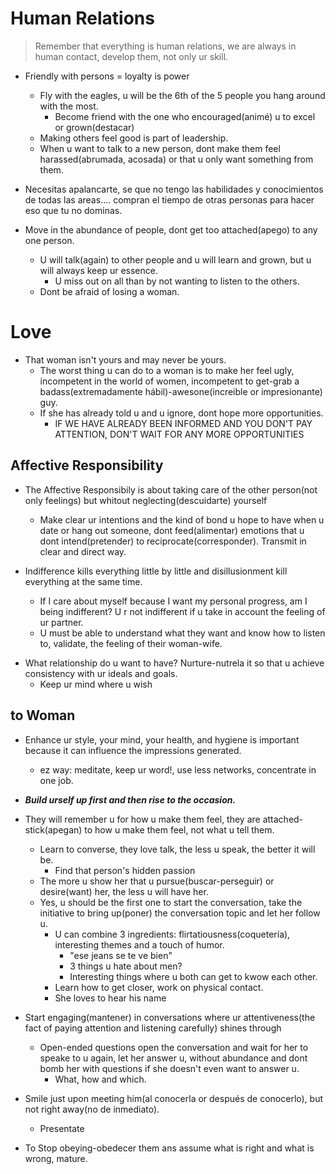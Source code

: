 #  Human Relations

> Remember that everything is human relations, we are always in human contact, develop them, not only ur skill.

- Friendly with persons = loyalty is power 
	- Fly with the eagles, u will be the 6th of the 5 people you hang around with the most. 
		- Become friend with the one who encouraged(animé) u to excel or grown(destacar)
	- Making others feel good is part of leadership.
	- When u want to talk to a new person, dont make them feel harassed(abrumada, acosada) or that u only want something from them.

- Necesitas apalancarte, se que no tengo las habilidades y conocimientos de todas las areas.... compran el tiempo de otras personas para hacer eso que tu no dominas.

- Move in the  abundance of people, dont get too attached(apego) to any one person.
	- U will talk(again) to other people and u will learn and grown, but u will always keep ur essence.
		- U miss out on all than by not wanting to listen to the others.
	- Dont be afraid of losing a woman.

# Love

- That woman isn't yours and may never be yours.
	* The worst thing u can do to a woman is to make her feel ugly, incompetent in the world of women, incompetent to get-grab a badass(extremadamente hábil)-awesone(increible or impresionante) guy.
	* If she has already told u and u ignore, dont hope more opportunities.
		-  IF WE HAVE ALREADY BEEN INFORMED AND YOU DON'T PAY ATTENTION, DON'T WAIT FOR ANY MORE OPPORTUNITIES

## Affective Responsibility

- The Affective Responsibily is about taking care of the other person(not only feelings) but whitout neglecting(descuidarte) yourself
	- Make clear ur intentions and the kind of bond  u hope to have when u date or hang out someone, dont feed(alimentar) emotions that u dont intend(pretender) to reciprocate(corresponder). Transmit in clear and direct way.

- Indifference kills everything little by little and disillusionment kill everything at the same time.
	- If I care about myself because I want my personal progress, am I being indifferent? U r not indifferent if u take in account the feeling of ur partner.
	- U must be able to understand what they want and know how to listen to, validate, the feeling of their woman-wife.

* What relationship do u want to have? Nurture-nutrela it so that u achieve consistency with ur ideals and goals.
	- Keep ur mind where u wish

## to Woman

* Enhance ur style, your mind, your health, and hygiene is important because it can influence the impressions generated.
	- ez way: meditate, keep ur word!, use less networks, concentrate in one job.

* ***Build urself up first and then rise to the occasion.***

* They will remember u for how u make them feel, they are attached-stick(apegan) to how u make them feel, not what u tell them.
	* Learn to converse, they love talk, the less u speak, the better it will be.
		* Find that person's hidden passion
	* The more u show her that u pursue(buscar-perseguir) or desire(want) her, the less u will have her.
	- Yes, u should be the first one to start the conversation, take the initiative to bring up(poner) the conversation topic and let her follow u.
		- U can combine 3 ingredients: flirtatiousness(coquetería), interesting themes and a touch of humor.
			- "ese jeans se te ve bien"
			- 3 things u hate about men?
			- Interesting things where u both can get to kwow each other.
		- Learn how to get closer, work on physical contact.
		* She loves to hear his name

* Start engaging(mantener) in conversations where ur attentiveness(the fact of paying attention and listening carefully) shines through
	* Open-ended questions open the conversation and wait for her to speake to u again, let her answer u, without abundance and dont bomb her with questions if she doesn't even want to answer u.
		- What, how and which.

* Smile just upon meeting him(al conocerla or después de conocerlo), but not right away(no de inmediato). 
	- Presentate

* To Stop obeying-obedecer them ans assume what is right and what is wrong, mature.